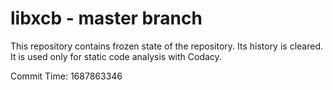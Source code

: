 # libxcb - master branch

This repository contains frozen state of the repository.
Its history is cleared. It is used only for static code
analysis with Codacy.

Commit Time: 1687863346